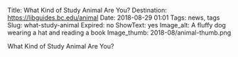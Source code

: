Title: What Kind of Study Animal Are You?
Destination: https://libguides.bc.edu/animal
Date: 2018-08-29 01:01 
Tags: news, tags 
Slug: what-study-animal
Expired: no
ShowText: yes
Image_alt: A fluffy dog wearing a hat and reading a book
Image_thumb: 2018-08/animal-thumb.png

What Kind of Study Animal Are You?